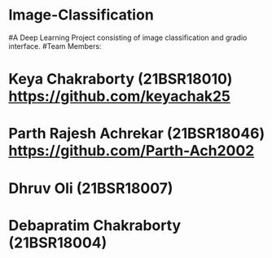 # Image-Classification
#A Deep Learning Project consisting of image classification and gradio interface.
#Team Members: 
# Keya Chakraborty (21BSR18010) https://github.com/keyachak25
# Parth Rajesh Achrekar (21BSR18046) https://github.com/Parth-Ach2002
# Dhruv Oli (21BSR18007)
# Debapratim Chakraborty (21BSR18004)

